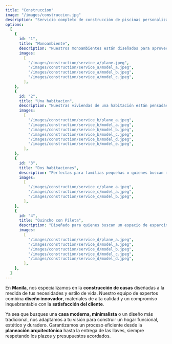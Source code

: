 ```yaml
---
title: "Construccion"
image: "/images/construccion.jpg"
description: "Servicio completo de construcción de piscinas personalizadas, adaptadas a tus necesidades y espacio."
options:
  [
    {
      id: "1",
      title: "Monoambiente",
      description: "Nuestros monoambientes están diseñados para aprovechar cada metro cuadrado de manera inteligente, integrando elementos como cocinas compactas, espacios multifuncionales y acabados de alta calidad. Ideales para quienes buscan una vivienda práctica, económica y estética, ofrecemos proyectos llave en mano que garantizan eficiencia y rapidez en la entrega.",
      images:
        [
          "/images/construction/service_a/plane.jpeg",
          "/images/construction/service_a/model_a.jpeg",
          "/images/construction/service_a/model_b.jpeg",
          "/images/construction/service_a/model_c.jpeg",
        ],
    },
    {
      id: "2",
      title: "Una habitacion",
      description: "Nuestras viviendas de una habitación están pensadas para quienes buscan un equilibrio entre espacio y funcionalidad. Incluyen dormitorios cómodos, áreas sociales prácticas y cocinas modernas con acabados personalizados. Este servicio es ideal para personas o parejas que desean un hogar acogedor, eficiente y diseñado a medida.",
      images:
        [
          "/images/construction/service_b/plane_a.jpeg",
          "/images/construction/service_b/model_a.jpeg",
          "/images/construction/service_b/model_b.jpeg",
          "/images/construction/service_b/model_c.jpeg",
          "/images/construction/service_b/model_d.jpeg",
          "/images/construction/service_b/model_e.jpeg",
        ],
    },
    {
      id: "3",
      title: "Dos habitaciones",
      description: "Perfectas para familias pequeñas o quienes buscan mayor espacio, nuestras casas de dos habitaciones incluyen diseño moderno, distribución funcional y acabados de alta calidad. Ofrecemos áreas sociales amplias, dormitorios confortables y cocinas completamente equipadas, garantizando comodidad y estilo en cada proyecto.",
      images:
        [
          "/images/construction/service_c/plane_a.jpeg",
          "/images/construction/service_c/model_a.jpeg",
          "/images/construction/service_c/model_b.jpeg",
        ],
    },
    {
      id: "4",
      title: "Quincho con Pileta",
      description: "Diseñado para quienes buscan un espacio de esparcimiento, comodidad y estilo en el hogar. Con una estructura moderna y funcional, este quincho cuenta con un diseño abierto que invita a disfrutar de reuniones al aire libre, todo mientras se está rodeado de un ambiente cálido y acogedor.",
      images:
        [
          "/images/construction/service_d/plane_a.jpeg",
          "/images/construction/service_d/model_a.jpeg",
          "/images/construction/service_d/model_b.jpeg",
          "/images/construction/service_d/model_c.jpeg",
          "/images/construction/service_d/model_d.jpeg",
        ],
    },
  ]
---
```


En **Manila**, nos especializamos en la **construcción de casas** diseñadas a la medida de tus necesidades y estilo de vida. Nuestro equipo de expertos combina **diseño innovador**, materiales de alta calidad y un compromiso inquebrantable con la **satisfacción del cliente**.

Ya sea que busques una **casa moderna, minimalista** o un diseño más tradicional, nos adaptamos a tu visión para construir un hogar funcional, estético y duradero. Garantizamos un proceso eficiente desde la **planeación arquitectónica** hasta la entrega de las llaves, siempre respetando los plazos y presupuestos acordados.
